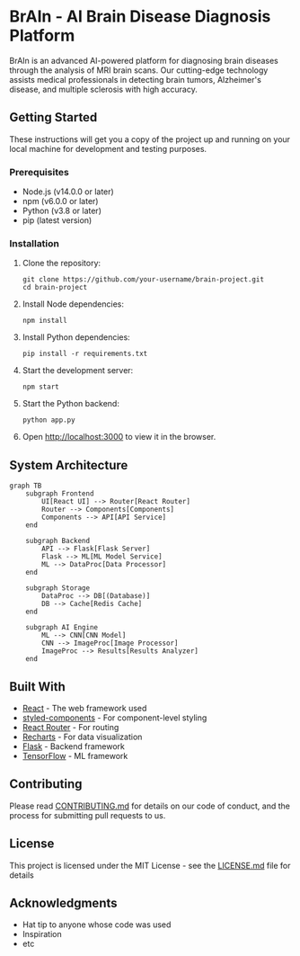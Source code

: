 # BrAIn - AI Brain Disease Diagnosis Platform

BrAIn is an advanced AI-powered platform for diagnosing brain diseases through the analysis of MRI brain scans. Our cutting-edge technology assists medical professionals in detecting brain tumors, Alzheimer's disease, and multiple sclerosis with high accuracy.

## Getting Started

These instructions will get you a copy of the project up and running on your local machine for development and testing purposes.

### Prerequisites

- Node.js (v14.0.0 or later)
- npm (v6.0.0 or later)
- Python (v3.8 or later)
- pip (latest version)

### Installation

1. Clone the repository:
   ```
   git clone https://github.com/your-username/brain-project.git
   cd brain-project
   ```

2. Install Node dependencies:
   ```
   npm install
   ```

3. Install Python dependencies:
   ```
   pip install -r requirements.txt
   ```

4. Start the development server:
   ```
   npm start
   ```

5. Start the Python backend:
   ```
   python app.py
   ```

6. Open [http://localhost:3000](http://localhost:3000) to view it in the browser.

## System Architecture

```mermaid
graph TB
    subgraph Frontend
        UI[React UI] --> Router[React Router]
        Router --> Components[Components]
        Components --> API[API Service]
    end
    
    subgraph Backend
        API --> Flask[Flask Server]
        Flask --> ML[ML Model Service]
        ML --> DataProc[Data Processor]
    end
    
    subgraph Storage
        DataProc --> DB[(Database)]
        DB --> Cache[Redis Cache]
    end
    
    subgraph AI Engine
        ML --> CNN[CNN Model]
        CNN --> ImageProc[Image Processor]
        ImageProc --> Results[Results Analyzer]
    end
```

## Built With

- [React](https://reactjs.org/) - The web framework used
- [styled-components](https://styled-components.com/) - For component-level styling
- [React Router](https://reactrouter.com/) - For routing
- [Recharts](https://recharts.org/) - For data visualization
- [Flask](https://flask.palletsprojects.com/) - Backend framework
- [TensorFlow](https://tensorflow.org/) - ML framework

## Contributing

Please read [CONTRIBUTING.md](CONTRIBUTING.md) for details on our code of conduct, and the process for submitting pull requests to us.

## License

This project is licensed under the MIT License - see the [LICENSE.md](LICENSE.md) file for details

## Acknowledgments

* Hat tip to anyone whose code was used
* Inspiration
* etc